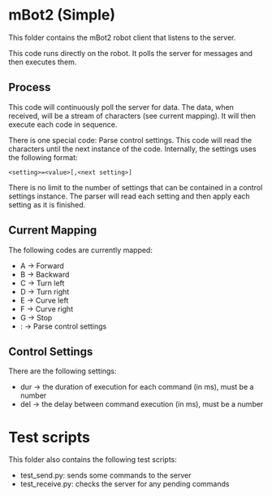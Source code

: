 # mBot2 (Simple)

This folder contains the mBot2 robot client that listens to the server.

This code runs directly on the robot. It polls the server for messages and then executes them.

## Process

This code will continuously poll the server for data. The data, when received, will be a stream of characters (see current mapping). It will then execute each code in sequence.

There is one special code: Parse control settings. This code will read the characters until the next instance of the code. Internally, the settings uses the following format:

    <setting>=<value>[,<next setting>]

There is no limit to the number of settings that can be contained in a control settings instance. The parser will read each setting and then apply each setting as it is finished.

## Current Mapping

The following codes are currently mapped:
* A -> Forward
* B -> Backward
* C -> Turn left
* D -> Turn right
* E -> Curve left
* F -> Curve right
* G -> Stop
* : -> Parse control settings

## Control Settings

There are the following settings:
* dur -> the duration of execution for each command (in ms), must be a number
* del -> the delay between command execution (in ms), must be a number

# Test scripts

This folder also contains the following test scripts:
* test_send.py: sends some commands to the server
* test_receive.py: checks the server for any pending commands